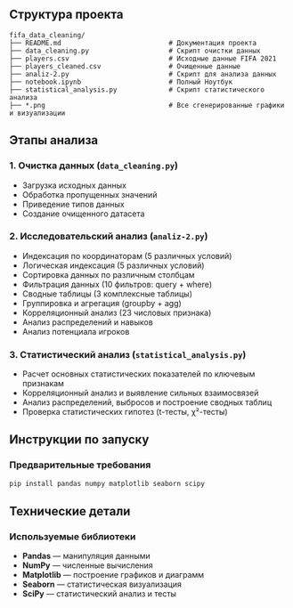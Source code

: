 ## Структура проекта

```
fifa_data_cleaning/
├── README.md                           # Документация проекта
├── data_cleaning.py                    # Скрипт очистки данных
├── players.csv                         # Исходные данные FIFA 2021
├── players_cleaned.csv                 # Очищенные данные
├── analiz-2.py                         # Скрипт для анализа данных
├── notebook.ipynb                      # Полный Ноутбук
├── statistical_analysis.py             # Скрипт статистического анализа
├── *.png                               # Все сгенерированные графики и визуализации
```

## Этапы анализа

### 1. Очистка данных (`data_cleaning.py`)
- Загрузка исходных данных
- Обработка пропущенных значений
- Приведение типов данных
- Создание очищенного датасета

### 2. Исследовательский анализ (`analiz-2.py`)
- Индексация по координаторам (5 различных условий)
- Логическая индексация (5 различных условий)
- Сортировка данных по различным столбцам
- Фильтрация данных (10 фильтров: query + where)
- Сводные таблицы (3 комплексные таблицы)
- Группировка и агрегация (groupby + agg)
- Корреляционный анализ (23 числовых признака)
- Анализ распределений и навыков
- Анализ потенциала игроков

### 3. Статистический анализ (`statistical_analysis.py`)
- Расчет основных статистических показателей по ключевым признакам
- Корреляционный анализ и выявление сильных взаимосвязей
- Анализ распределений, выбросов и построение сводных таблиц
- Проверка статистических гипотез (t-тесты, χ²-тесты)

## Инструкции по запуску

### Предварительные требования
```bash
pip install pandas numpy matplotlib seaborn scipy
```

## Технические детали

### Используемые библиотеки
- **Pandas** — манипуляция данными
- **NumPy** — численные вычисления
- **Matplotlib** — построение графиков и диаграмм
- **Seaborn** — статистическая визуализация
- **SciPy** — статистический анализ и тесты